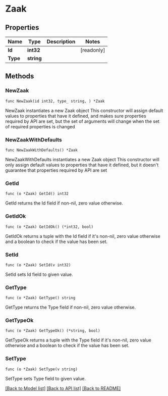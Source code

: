 # Zaak

## Properties

Name | Type | Description | Notes
------------ | ------------- | ------------- | -------------
**Id** | **int32** |  | [readonly] 
**Type** | **string** |  | 

## Methods

### NewZaak

`func NewZaak(id int32, type_ string, ) *Zaak`

NewZaak instantiates a new Zaak object
This constructor will assign default values to properties that have it defined,
and makes sure properties required by API are set, but the set of arguments
will change when the set of required properties is changed

### NewZaakWithDefaults

`func NewZaakWithDefaults() *Zaak`

NewZaakWithDefaults instantiates a new Zaak object
This constructor will only assign default values to properties that have it defined,
but it doesn't guarantee that properties required by API are set

### GetId

`func (o *Zaak) GetId() int32`

GetId returns the Id field if non-nil, zero value otherwise.

### GetIdOk

`func (o *Zaak) GetIdOk() (*int32, bool)`

GetIdOk returns a tuple with the Id field if it's non-nil, zero value otherwise
and a boolean to check if the value has been set.

### SetId

`func (o *Zaak) SetId(v int32)`

SetId sets Id field to given value.


### GetType

`func (o *Zaak) GetType() string`

GetType returns the Type field if non-nil, zero value otherwise.

### GetTypeOk

`func (o *Zaak) GetTypeOk() (*string, bool)`

GetTypeOk returns a tuple with the Type field if it's non-nil, zero value otherwise
and a boolean to check if the value has been set.

### SetType

`func (o *Zaak) SetType(v string)`

SetType sets Type field to given value.



[[Back to Model list]](../README.md#documentation-for-models) [[Back to API list]](../README.md#documentation-for-api-endpoints) [[Back to README]](../README.md)



